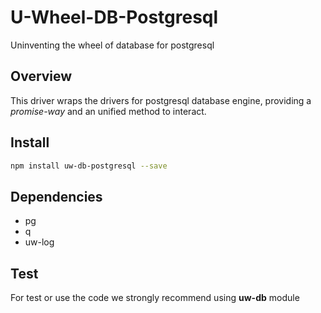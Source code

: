 # U-Wheel-DB-Postgresql
Uninventing the wheel of database for postgresql

## Overview
This driver wraps the drivers for postgresql database engine, providing a *promise-way* and an unified method to interact.

## Install
```bash
npm install uw-db-postgresql --save
```
## Dependencies
* pg
* q
* uw-log

## Test 

For test or use the code we strongly recommend using **uw-db** module